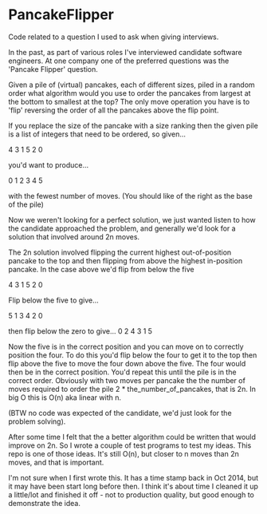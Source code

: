 # PancakeFlipper

Code related to a question I used to ask when giving interviews. 

In the past, as part of various roles I've interviewed candidate software engineers. At one company one of the preferred questions was the 'Pancake Flipper' question. 

Given a pile of (virtual) pancakes, each of different sizes, piled in a random order what algorithm would you use to order the pancakes from largest at the bottom to smallest at the top? The only move operation you have is to 'flip' reversing the order of all the pancakes above the flip point. 

If you replace the size of the pancake with a size ranking then the given pile is a list of integers that need to be ordered, so given...


4 3 1 5 2 0

you'd want to produce...

0 1 2 3 4 5

with the fewest number of moves. (You should like of the right as the base of the pile)

Now we weren't looking for a perfect solution, we just wanted listen to how the candidate approached the problem, and generally we'd look for a solution that involved around 2n moves. 

The 2n solution involved flipping the current highest out-of-position pancake to the top and then flipping from above the highest in-position pancake. In the case above we'd flip from below the five 

4	3 1 5 2 0

Flip below the five to give...

5 1 3 4 2 0

then flip below the zero to give...
0 2 4 3 1 5

Now the five is in the correct position and you can move on to correctly position the four. To do this you'd flip below the four to get it to the top then flip above the five to move the four down above the five. The four would then be in the correct position. You'd repeat this until the pile is in the correct order. Obviously with two moves per pancake the the number of moves required to order the pile 2 * the_number_of_pancakes, that is 2n. In big O this is O(n) aka linear with n. 

(BTW no code was expected of the candidate, we'd just look for the problem solving).

After some time I felt that the a better algorithm could be written that would improve on 2n. So I wrote a couple of test programs to test my ideas. This repo is one of those ideas. It's still O(n), but closer to n moves than 2n moves, and that is important.

I'm not sure when I first wrote this. It has a time stamp back in Oct 2014, but it may have been start long before then. I think it's about time I cleaned it up a little/lot and finished it off - not to production quality, but good enough to demonstrate the idea. 















